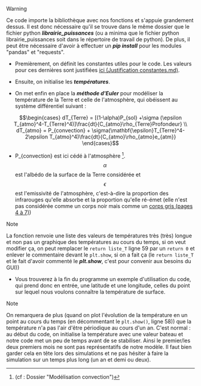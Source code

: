 >[!WARNING]
>Ce code importe la bibliothèque avec nos fonctions et s'appuie grandement dessus. Il est donc nécessaire qu'il se trouve dans le même dossier que le fichier python ***librairie_puissances*** (ou a minima que le fichier python librairie_puissances soit dans le répertoire de travail de python). De plus, il peut être nécessaire d'avoir à effectuer un ***pip install*** pour les modules "pandas" et "requests".

* Premièrement, on définit les constantes utiles pour  le code. Les valeurs pour ces dernières sont justifiées [ici (Justification constantes.md)](https://github.com/z-the-turtle/Projet_CREPES/blob/main/Dossier%20final/GUI%20et%20code/Justification%20constantes.md).
  
* Ensuite, on initialise les ***températures***.
  
* On met enfin en place la ***méthode d'Euler*** pour modéliser la température de la Terre et celle de l'atmosphère, qui obéissent au système différentiel suivant :

$$\begin{cases}
dT_{Terre} = [(1-\alpha)P_{sol} +\sigma (\epsilon T_{atmo}^4-T_{Terre}^4)]\frac{dt}{C_{atmo}\rho_{Terre}Profondeur} \\
dT_{atmo} = P_{convection} + \sigma(\mathbf{\epsilon}T_{Terre}^4-2\epsilon T_{atmo}^4)\frac{dt}{C_{atmo}\rho_{atmo}e_{atm}}
\end{cases}$$ 

* P_{convection} est ici cédé à l'atmosphère [^1]. $$\alpha$$ est l'albédo de la surface de la Terre considérée et $$\epsilon$$ est l'emissivité de l'atmosphère, c'est-à-dire la proportion des infrarouges qu'elle absorbe et la proportion qu'elle ré-émet (elle n'est pas considérée comme un corps noir mais comme un [corps gris (pages 4 à 7)](https://staff.univ-batna2.dz/sites/default/files/nabil_bessanane/files/partie-i_cours_rayonnement_generalitesdefinitions-m1erm.pdf))

> [!NOTE]
> La fonction renvoie une liste des valeurs de températures très (très) longue et non pas un graphique des températures au cours du temps, si on veut modifier ça, on peut remplacer le `return liste_T` ligne 59 par un `return 0` et enlever le commentaire devant le `plt.show`, si on a fait ça (le `return liste_T` et le fait d'avoir commenté le ***plt.show***, c'est pour convenir aux besoins du GUI))
  
* Vous trouverez à la fin du programme un exemple d'utilisation du code, qui prend donc en entrée, une latitude et une longitude, celles du point sur lequel nous voulons connaître la température de surface.

> [!NOTE]
> On remarquera de plus (quand on plot l'évolution de la température en un point au cours du temps (en décommentant le `plt.show()`, ligne 58)) que la température n'a pas l'air d'être périodique au cours d'un an. C'est normal : au début du code, on initialise la température avec une valeur bateau et notre code met un peu de temps avant de se stabiliser. Ainsi le premier/les deux premiers mois ne sont pas représentatifs de notre modèle. Il faut bien garder cela en tête lors des simulations et ne pas hésiter à faire la simulation sur un temps plus long (un an et demi ou deux).

[^1]:(cf : Dossier "Modélisation convection")
